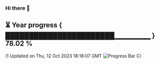 ### Hi there 👋
⏳ Year progress { ███████████████████████▁▁▁▁▁▁▁ } 78.02 %
---
⏰ Updated on Thu, 12 Oct 2023 18:18:07 GMT
![Progress Bar CI](https://github.com/liununu/liununu/workflows/Progress%20Bar%20CI/badge.svg)
